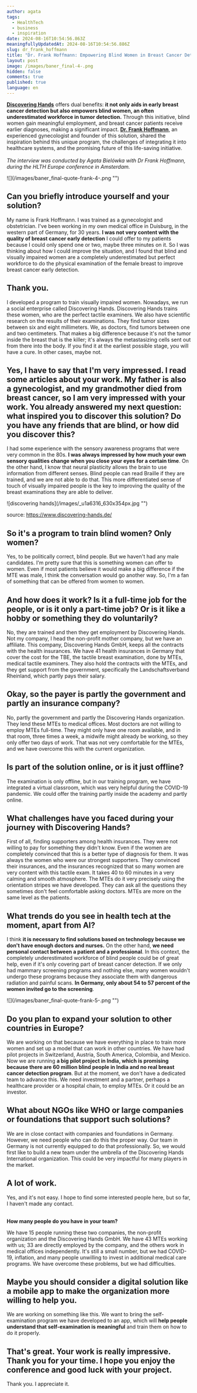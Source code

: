 ```yaml
---
author: agata
tags:
  - HealthTech
  - business
  - inspiration
date: 2024-08-16T10:54:56.863Z
meaningfullyUpdatedAt: 2024-08-16T10:54:56.886Z
slug: dr_frank_hoffmann
title: "Dr. Frank Hoffmann: Empowering Blind Women in Breast Cancer Detection"
layout: post
image: /images/baner_final-4-.png
hidden: false
comments: true
published: true
language: en
---
```

**[Discovering Hands](https://www.discovering-hands.de/)** offers dual benefits: **it not only aids in early breast cancer detection but also empowers blind women, an often underestimated workforce in tumor detection.** Through this initiative, blind women gain meaningful employment, and breast cancer patients receive earlier diagnoses, making a significant impact. **[Dr. Frank Hoffmann](https://www.linkedin.com/in/frank-hoffmann-discovering-hands/)**, an experienced gynecologist and founder of this solution, shared the inspiration behind this unique program, the challenges of integrating it into healthcare systems, and the promising future of this life-saving initiative.\
\
*The interview was conducted by Agata Bielówka with Dr Frank Hoffmann, during the HLTH Europe conference in Amsterdam.*

<div className="image">![](/images/baner_final-quote-frank-4-.png "")</div>

## **Can you briefly introduce yourself and your solution?**

My name is Frank Hoffmann. I was trained as a gynecologist and obstetrician. I've been working in my own medical office in Duisburg, in the western part of Germany, for 30 years. **I was not very content with the quality of breast cancer early detection** I could offer to my patients because I could only spend one or two, maybe three minutes on it. So I was thinking about how I could improve the situation, and I found that blind and visually impaired women are a completely underestimated but perfect workforce to do the physical examination of the female breast to improve breast cancer early detection.

## **Thank you.**

I developed a program to train visually impaired women. Nowadays, we run a social enterprise called Discovering Hands. Discovering Hands trains these women, who are the perfect tactile examiners. We also have scientific research on the results of their examinations. They find tumor sizes between six and eight millimeters. We, as doctors, find tumors between one and two centimeters. That makes a big difference because it's not the tumor inside the breast that is the killer; it's always the metastasizing cells sent out from there into the body. If you find it at the earliest possible stage, you will have a cure. In other cases, maybe not.

## **Yes, I have to say that I'm very impressed. I read some articles about your work. My father is also a gynecologist, and my grandmother died from breast cancer, so I am very impressed with your work. You already answered my next question: what inspired you to discover this solution? Do you have any friends that are blind, or how did you discover this?**

I had some experience with the sensory awareness programs that were very common in the 80s. **I was always impressed by how much your own sensory qualities change when you close your eyes for a certain time**. On the other hand, I know that neural plasticity allows the brain to use information from different senses. Blind people can read Braille if they are trained, and we are not able to do that. This more differentiated sense of touch of visually impaired people is the key to improving the quality of the breast examinations they are able to deliver.

<div className="image">![discovering hands](/images/_u1a6316_630x354px.jpg "")</div>

source: https://www.discovering-hands.de/

## **So it's a program to train blind women? Only women?**

Yes, to be politically correct, blind people. But we haven't had any male candidates. I'm pretty sure that this is something women can offer to women. Even if most patients believe it would make a big difference if the MTE was male, I think the conversation would go another way. So, I'm a fan of something that can be offered from women to women.

## **And how does it work? Is it a full-time job for the people, or is it only a part-time job? Or is it like a hobby or something they do voluntarily?**

No, they are trained and then they get employment by Discovering Hands. Not my company, I head the non-profit mother company, but we have an affiliate. This company, Discovering Hands GmbH, keeps all the contracts with the health insurances. We have 41 health insurances in Germany that cover the cost for the TBE, the tactile breast examination, done by MTEs, medical tactile examiners. They also hold the contracts with the MTEs, and they get support from the government, specifically the Landschaftsverband Rheinland, which partly pays their salary.

## **Okay, so the payer is partly the government and partly an insurance company?**

No, partly the government and partly the Discovering Hands organization. They lend these MTEs to medical offices. Most doctors are not willing to employ MTEs full-time. They might only have one room available, and in that room, three times a week, a midwife might already be working, so they only offer two days of work. That was not very comfortable for the MTEs, and we have overcome this with the current organization.

## **Is part of the solution online, or is it just offline?**

The examination is only offline, but in our training program, we have integrated a virtual classroom, which was very helpful during the COVID-19 pandemic. We could offer the training partly inside the academy and partly online.

## **What challenges have you faced during your journey with Discovering Hands?**

First of all, finding supporters among health insurances. They were not willing to pay for something they didn't know. Even if the women are completely convinced that this is a better type of diagnosis for them. It was always the women who were our strongest supporters. They convinced their insurances, and the insurances recognized that so many women are very content with this tactile exam. It takes 40 to 60 minutes in a very calming and smooth atmosphere. The MTEs do it very precisely using the orientation stripes we have developed. They can ask all the questions they sometimes don't feel comfortable asking doctors. MTEs are more on the same level as the patients.

## **What trends do you see in health tech at the moment, apart from AI?**

I think **it is necessary to find solutions based on technology because we don't have enough doctors and nurses.** On the other hand, **we need personal contact between a patient and a professional**. In this context, the completely underestimated workforce of blind people could be of great help, even if it's only covering part of breast cancer detection. If we only had mammary screening programs and nothing else, many women wouldn't undergo these programs because they associate them with dangerous radiation and painful scans. **In Germany, only about 54 to 57 percent of the women invited go to the screening**.

<div className="image">![](/images/baner_final-quote-frank-5-.png "")</div>

## **Do you plan to expand your solution to other countries in Europe?**

We are working on that because we have everything in place to train more women and set up a model that can work in other countries. We have had pilot projects in Switzerland, Austria, South America, Colombia, and Mexico. Now we are running **a big pilot project in India, which is promising because there are 60 million blind people in India and no real breast cancer detection program**. But at the moment, we don't have a dedicated team to advance this. We need investment and a partner, perhaps a healthcare provider or a hospital chain, to employ MTEs. Or it could be an investor.

## **What about NGOs like WHO or large companies or foundations that support such solutions?**

We are in close contact with companies and foundations in Germany. However, we need people who can do this the proper way. Our team in Germany is not currently equipped to do that professionally. So, we would first like to build a new team under the umbrella of the Discovering Hands International organization. This could be very impactful for many players in the market.

## **A lot of work.**

Yes, and it's not easy. I hope to find some interested people here, but so far, I haven't made any contact.

\
**How many people do you have in your team?**

We have 15 people running these two companies, the non-profit organization and the Discovering Hands GmbH. We have 43 MTEs working with us; 33 are directly employed by the company, and the others work in medical offices independently. It's still a small number, but we had COVID-19, inflation, and many people unwilling to invest in additional medical care programs. We have overcome these problems, but we had difficulties.

## **Maybe you should consider a digital solution like a mobile app to make the organization more willing to help you.**

We are working on something like this. We want to bring the self-examination program we have developed to an app, which will **help people understand that self-examination is meaningful** and train them on how to do it properly.

## **That's great. Your work is really impressive. Thank you for your time. I hope you enjoy the conference and good luck with your project.**

Thank you. I appreciate it.